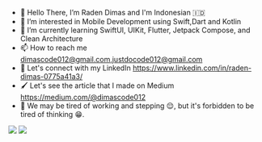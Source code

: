 - 👋 Hello There, I’m Raden Dimas and I'm Indonesian 🇮🇩
- 👀 I’m interested in Mobile Development using Swift,Dart and Kotlin
- 🌱 I’m currently learning SwiftUI, UIKit, Flutter, Jetpack Compose, and Clean Architecture
- 📫 How to reach me dimascode012@gmail.com,justdocode012@gmail.com
- 🔗 Let's connect with my LinkedIn https://www.linkedin.com/in/raden-dimas-0775a41a3/ 
- 🖌 Let's see the article that I made on Medium https://medium.com/@dimascode012
- 📝 We may be tired of working and stepping 😌, but it's forbidden to be tired of thinking 😁.


<!---
raden-dimas012/raden-dimas012 is a ✨ special ✨ repository because its `README.md` (this file) appears on your GitHub profile.
You can click the Preview link to take a look at your changes.
--->
<img src="https://github-readme-stats-sigma-five.vercel.app/api/?username=raden-dimas012&count_private=true&theme=tokyonight&showicons=true">
<img src="https://github-readme-stats-sigma-five.vercel.app/api/top-langs/?username=raden-dimas012&langs_count=5&theme=tokyonight">




